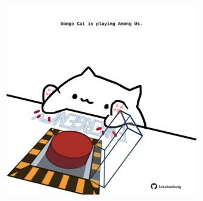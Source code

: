 <!-- built at 06/03/2022, 04:01:06 UTC -->
<p align="center">
  <img width="500" height="500" src="./ReadmeImage.svg">
</p>
